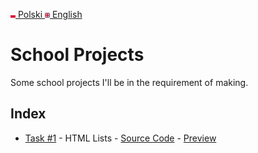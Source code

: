 <a href="https://github.com/jmalawka/school/blob/main/README_PL.md"><img src="https://raw.githubusercontent.com/lipis/flag-icons/main/flags/1x1/pl.svg" width="8" height="8"> Polski </img></a>
<a href="https://github.com/jmalawka/school/blob/main/README.md"><img src="https://raw.githubusercontent.com/lipis/flag-icons/main/flags/1x1/gb.svg" width="8" height="8"> English </img></a>

# School Projects
Some school projects I'll be in the requirement of making.

## Index
- [Task #1](https://raw.githubusercontent.com/jmalawka/school/main/tasks/html/lists/task.png) - HTML Lists - [Source Code](https://github.com/jmalawka/school/blob/main/tasks/html/lists/index.html) - [Preview](https://jmalawka.github.io/school/tasks/html/lists/index.html)